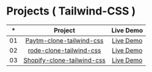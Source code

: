 # Projects  ( Tailwind-CSS )

|  *  |            Project             | Live Demo |
| :-: | :----------------------------: | :-------: |
| 01  |     [Paytm-clone-tailwind-css](https://github.com/MangeshThakre/Paytm-clone-tailwind-css.git) | [Live Demo](https://paytm-clone-tailwind-css.netlify.app/)  |
| 02  |     [rode-clone-tailwind-css](https://github.com/MangeshThakre/rode-clone-tailwind-css-.git)  | [Live Demo](https://rode-clone-tailwind-css.netlify.app)  |
| 03  |    [Shopify-clone-tailwind-css](https://github.com/MangeshThakre/Shopify-clone-tailwind-css.git)     | [Live Demo](https://shopify-clone-tailwind-css.netlify.app/)  |
